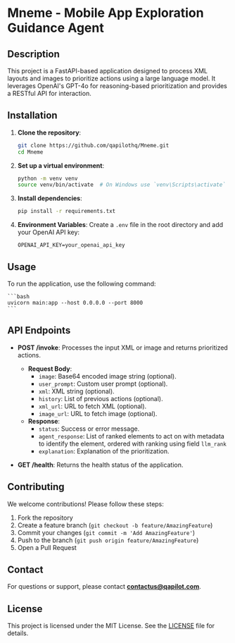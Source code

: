 # Mneme - Mobile App Exploration Guidance Agent

## Description

This project is a FastAPI-based application designed to process XML layouts and images to prioritize actions using a large language model. It leverages OpenAI's GPT-4o for reasoning-based prioritization and provides a RESTful API for interaction.

## Installation

1. **Clone the repository**:
   ```bash
   git clone https://github.com/qapilothq/Mneme.git
   cd Mneme
   ```

2. **Set up a virtual environment**:
   ```bash
   python -m venv venv
   source venv/bin/activate  # On Windows use `venv\Scripts\activate`
   ```

3. **Install dependencies**:
   ```bash
   pip install -r requirements.txt
   ```

4. **Environment Variables**:
   Create a `.env` file in the root directory and add your OpenAI API key:
   ```
   OPENAI_API_KEY=your_openai_api_key
   ```

## Usage

To run the application, use the following command:

    ```bash
    uvicorn main:app --host 0.0.0.0 --port 8000
    ```


## API Endpoints

- **POST /invoke**: Processes the input XML or image and returns prioritized actions.
  - **Request Body**: 
    - `image`: Base64 encoded image string (optional).
    - `user_prompt`: Custom user prompt (optional).
    - `xml`: XML string (optional).
    - `history`: List of previous actions (optional).
    - `xml_url`: URL to fetch XML (optional).
    - `image_url`: URL to fetch image (optional).
  - **Response**:
    - `status`: Success or error message.
    - `agent_response`: List of ranked elements to act on with metadata to identify the element, ordered with ranking using field `llm_rank`
    - `explanation`: Explanation of the prioritization.

- **GET /health**: Returns the health status of the application.

## Contributing

We welcome contributions! Please follow these steps:

1. Fork the repository
2. Create a feature branch (`git checkout -b feature/AmazingFeature`)
3. Commit your changes (`git commit -m 'Add AmazingFeature'`)
4. Push to the branch (`git push origin feature/AmazingFeature`)
5. Open a Pull Request

## Contact
For questions or support, please contact **[contactus@qapilot.com](mailto:contactus@qapilot.com)**.

## License
This project is licensed under the MIT License. See the [LICENSE](LICENSE) file for details.